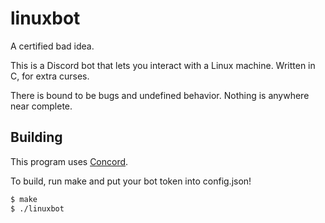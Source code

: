 # linuxbot

A certified bad idea.

This is a Discord bot that lets you interact with a Linux machine. Written in C, for extra curses.

There is bound to be bugs and undefined behavior. Nothing is anywhere near complete.

## Building

This program uses [Concord](https://github.com/Cogmasters/concord).

To build, run make and put your bot token into config.json!
```sh
$ make
$ ./linuxbot
```
